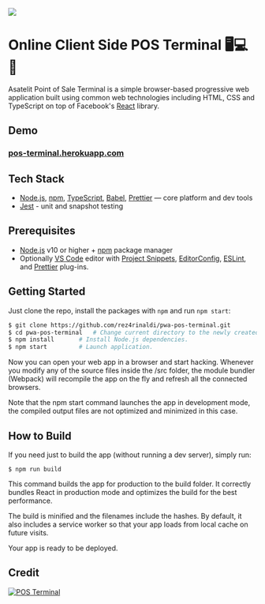 ![](https://raw.githubusercontent.com/asatelit/pwa-pos-terminal/master/doc/images/preview.jpg)

# Online Client Side POS Terminal 🖥️💻📱

Asatelit Point of Sale Terminal is a simple browser-based progressive web application built using common web technologies including HTML, CSS and TypeScript on top of Facebook's [React][react] library.

## Demo

### [pos-terminal.herokuapp.com](https://pos-terminal.herokuapp.com)

## Tech Stack

- [Node.js][node], [npm][npm], [TypeScript][ts], [Babel][babel], [Prettier][prettier] — core platform and dev tools
- [Jest][jest] - unit and snapshot testing

## Prerequisites

- [Node.js][node] v10 or higher + [npm][npm] package manager
- Optionally [VS Code][code] editor with [Project Snippets][vcsnippets],
  [EditorConfig][vceditconfig], [ESLint][vceslint], and [Prettier][vcprettier]
  plug-ins.

## Getting Started

Just clone the repo, install the packages with `npm` and run `npm start`:

```bash
$ git clone https://github.com/rez4rinaldi/pwa-pos-terminal.git
$ cd pwa-pos-terminal   # Change current directory to the newly created one.
$ npm install       # Install Node.js dependencies.
$ npm start         # Launch application.
```

Now you can open your web app in a browser and start hacking.
Whenever you modify any of the source files inside the /src folder, the module bundler (Webpack)
will recompile the app on the fly and refresh all the connected browsers.

Note that the npm start command launches the app in development mode, the compiled output files are not optimized
and minimized in this case.

## How to Build

If you need just to build the app (without running a dev server), simply run:

```shell
$ npm run build
```

This command builds the app for production to the build folder.
It correctly bundles React in production mode and optimizes the build for the best performance.

The build is minified and the filenames include the hashes.
By default, it also includes a service worker so that your app loads from local cache on future visits.

Your app is ready to be deployed.

## Credit

[![POS Terminal](https://github-readme-stats.vercel.app/api/pin?username=Asatelit&repo=pwa-pos-terminal&title_color=fff&icon_color=f9f9f9&text_color=9f9f9f&bg_color=1D282A)](https://github.com/Asatelit/pwa-pos-terminal)

[node]: https://nodejs.org
[react]: https://github.com/facebook/react
[ts]: https://typescriptlang.org/
[babel]: http://babeljs.io/
[prettier]: https://prettier.io/
[npm]: https://www.npmjs.com/
[code]: https://code.visualstudio.com/
[vcsnippets]: https://marketplace.visualstudio.com/items?itemName=rebornix.project-snippets
[vceditconfig]: https://marketplace.visualstudio.com/items?itemName=EditorConfig.EditorConfig
[vceslint]: https://marketplace.visualstudio.com/items?itemName=dbaeumer.vscode-eslint
[vcprettier]: https://marketplace.visualstudio.com/items?itemName=esbenp.prettier-vscode
[jest]: http://facebook.github.io/jest/
